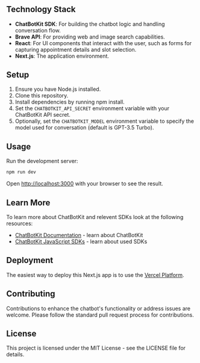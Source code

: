 #

## Technology Stack

- **ChatBotKit SDK**: For building the chatbot logic and handling conversation flow.
- **Brave API**: For providing web and image search capabilities.
- **React**: For UI components that interact with the user, such as forms for capturing appointment details and slot selection.
- **Next.js**: The application environment.

## Setup

1. Ensure you have Node.js installed.
2. Clone this repository.
3. Install dependencies by running npm install.
4. Set the `CHATBOTKIT_API_SECRET` environment variable with your ChatBotKit API secret.
5. Optionally, set the `CHATBOTKIT_MODEL` environment variable to specify the model used for conversation (default is GPT-3.5 Turbo).

## Usage

Run the development server:

```bash
npm run dev
```

Open [http://localhost:3000](http://localhost:3000) with your browser to see the result.

## Learn More

To learn more about ChatBotKit and relevent SDKs look at the following resources:

- [ChatBotKit Documentation](https://chatbotkit.com/docs) - learn about ChatBotKit
- [ChatBotKit JavaScript SDKs](https://github.com/chatbotkit/node-sdk) - learn about used SDKs

## Deployment

The easiest way to deploy this Next.js app is to use the [Vercel Platform](https://vercel.com).

## Contributing

Contributions to enhance the chatbot's functionality or address issues are welcome. Please follow the standard pull request process for contributions.

## License

This project is licensed under the MIT License - see the LICENSE file for details.
